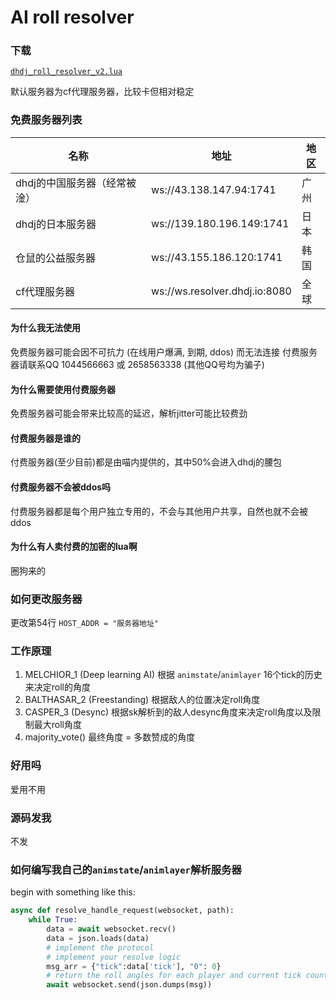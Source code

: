 # AI roll resolver

### 下载

[`dhdj_roll_resolver_v2.lua`](dhdj_roll_resolver_v2.lua)

默认服务器为cf代理服务器，比较卡但相对稳定

### 免费服务器列表

| 名称 | 地址 | 地区 |
| --- | --- | --- |
| dhdj的中国服务器（经常被淦） | ws://43.138.147.94:1741 | 广州 |
| dhdj的日本服务器 | ws://139.180.196.149:1741 | 日本 |
| 仓鼠的公益服务器 | ws://43.155.186.120:1741 | 韩国 |
| cf代理服务器 | ws://ws.resolver.dhdj.io:8080 | 全球 |

#### 为什么我无法使用

免费服务器可能会因不可抗力 (在线用户爆满, 到期, ddos) 而无法连接 付费服务器请联系QQ 1044566663 或 2658563338 (其他QQ号均为骗子)

#### 为什么需要使用付费服务器

免费服务器可能会带来比较高的延迟，解析jitter可能比较费劲

#### 付费服务器是谁的

付费服务器(至少目前)都是由喵内提供的，其中50%会进入dhdj的腰包

#### 付费服务器不会被ddos吗

付费服务器都是每个用户独立专用的，不会与其他用户共享，自然也就不会被ddos

#### 为什么有人卖付费的加密的lua啊

圈狗来的

### 如何更改服务器

更改第54行 `HOST_ADDR = "服务器地址"`

### 工作原理

1. MELCHIOR_1 (Deep learning AI) 根据 `animstate`/`animlayer` 16个tick的历史来决定roll的角度
2. BALTHASAR_2 (Freestanding) 根据敌人的位置决定roll角度
3. CASPER_3 (Desync) 根据sk解析到的敌人desync角度来决定roll角度以及限制最大roll角度
4. majority_vote() 最终角度 = 多数赞成的角度

### 好用吗

爱用不用

### 源码发我

不发

### 如何编写我自己的`animstate`/`animlayer`解析服务器
begin with something like this:
```python
async def resolve_handle_request(websocket, path):
    while True:
        data = await websocket.recv()
        data = json.loads(data)
        # implement the protocol
        # implement your resolve logic
        msg_arr = {"tick":data['tick'], "0": 0}
        # return the roll angles for each player and current tick count
        await websocket.send(json.dumps(msg))
```
